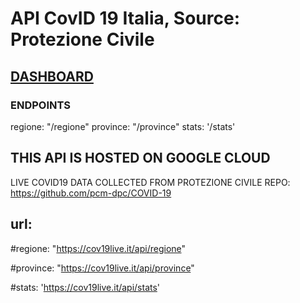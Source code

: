 # API CovID 19 Italia, Source: Protezione Civile

## [DASHBOARD](https://cov19live.it)

### ENDPOINTS

regione: "/regione"
province: "/province"
stats: '/stats'

## THIS API IS HOSTED ON GOOGLE CLOUD

LIVE COVID19 DATA COLLECTED FROM PROTEZIONE CIVILE REPO: https://github.com/pcm-dpc/COVID-19

## url:

#regione: "https://cov19live.it/api/regione"

#province: "https://cov19live.it/api/province"

#stats: 'https://cov19live.it/api/stats'

